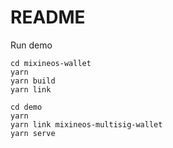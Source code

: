 # README

Run demo
```
cd mixineos-wallet
yarn
yarn build
yarn link

cd demo
yarn
yarn link mixineos-multisig-wallet
yarn serve
```
